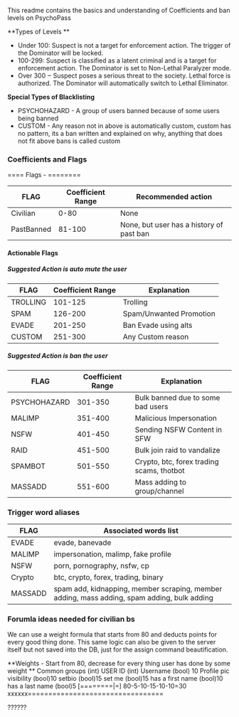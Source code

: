 
This readme contains the basics and understanding of Coefficients and ban levels on PsychoPass

**Types of Levels **
- Under 100: Suspect is not a target for enforcement action. The trigger of the Dominator will be locked.
- 100-299: Suspect is classified as a latent criminal and is a target for enforcement action. The Dominator is set to Non-Lethal Paralyzer mode.
- Over 300 ‒ Suspect poses a serious threat to the society. Lethal force is authorized. The Dominator will automatically switch to Lethal Eliminator.

**Special Types of Blacklisting**
- PSYCHOHAZARD - A group of users banned because of some users being banned
- CUSTOM - Any reason not in above is automatically custom, custom has no pattern, its a ban written and explained on why, anything that does not fit above bans is called custom

### Coefficients and Flags

==== Flags     -  ========

| FLAG  |Coefficient Range   | Recommended action  |
| ------------ | ------------ | ------------ |
| Civilian  | 0-80  |  None |
| PastBanned  | 81-100  | None, but user has a history of past ban  |

#### Actionable Flags

##### Suggested Action is auto mute the user
| FLAG  | Coefficient Range | Explanation  |
| ------------ | ------------ | ------------ |
| TROLLING  | 101-125  | Trolling  |
|  SPAM | 126-200  | Spam/Unwanted Promotion  |
| EVADE  | 201-250  | Ban Evade using alts  |
| CUSTOM  | 251-300  |  Any Custom reason |

##### Suggested Action is ban the user
| FLAG  | Coefficient Range | Explanation  |
| ------------ | ------------ | ------------ |
| PSYCHOHAZARD  |  301-350 |  Bulk banned due to some bad users |
| MALIMP  | 351-400  | Malicious Impersonation  |
| NSFW | 401-450  |  Sending NSFW Content in SFW |
| RAID | 451-500  | Bulk join raid to vandalize   |
| SPAMBOT  | 501-550  |  Crypto, btc, forex trading scams, thotbot |
| MASSADD  | 551-600  |  Mass adding to group/channel |

### Trigger word aliases

| FLAG  | Associated words list  |
| ------------ | ------------ |
| EVADE   |  evade, banevade| 
| MALIMP  |  impersonation, malimp, fake profile| 
| NSFW    |  porn, pornography, nsfw, cp| 
| Crypto  |  btc, crypto, forex, trading, binary| 
| MASSADD |  spam add, kidnapping, member scraping, member adding, mass adding, spam adding, bulk adding| 

### Forumla ideas needed for civilian bs 
We can use a weight formula that starts from 80 and deducts points for every good thing done. This same logic can also be given to the server itself but not saved into the DB, just for the assign command beautification.

**Weights - Start from 80, decrease for every thing user has done by some weight 
**
Common groups (int)
USER ID (int)
Username (bool) 10
Profile pic visibility (bool)10
setbio (bool)15
set me (bool)15
has a first name (bool)10
has a last name (bool)5
[========|=]
80-5-10-15-10-10=30
xxxxxx=================================

??????
